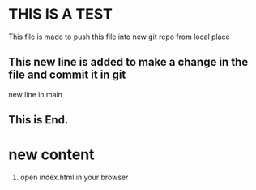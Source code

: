 # THIS IS A TEST
This file is made to push this file into new git repo from local 
place
## This new line is added to make a change in the file and commit it in git
new line in main
## This is End.
# new content
1. open index.html in your browser
